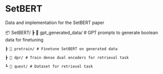 # SetBERT
Data and implementation for the SetBERT paper
<!-- 
- **/gpt_generated_data/**: GPT prompts to generate boolean data for finetune SetBERT

- **/pretrain/**: Finetune SetBERT on generated data

- **/dpr/**: Train dense dual encoders for retrieval task

- **/quest/**: Dataset for retrieval task -->

📦 SetBERT/ 
    ┣ 📂 gpt_generated_data/ # GPT prompts to generate boolean data for finetuning 

    ┣ 📂 pretrain/ # Finetune SetBERT on generated data 

    ┣ 📂 dpr/ # Train dense dual encoders for retrieval task 
    
    ┗ 📂 quest/ # Dataset for retrieval task